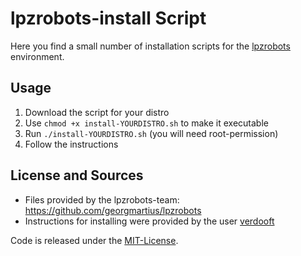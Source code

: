 # lpzrobots-install Script

Here you find a small number of installation scripts for the [lpzrobots](http://robot.informatik.uni-leipzig.de/software/) environment.

## Usage

1. Download the script for your distro
2. Use `chmod +x install-YOURDISTRO.sh` to make it executable
3. Run `./install-YOURDISTRO.sh` (you will need root-permission)
4. Follow the instructions

## License and Sources

* Files provided by the lpzrobots-team: https://github.com/georgmartius/lpzrobots
* Instructions for installing were provided by the user [verdooft](https://forum.ubuntuusers.de/topic/e-paket-guilogger-kann-nicht-gefunden-werden/)

Code is released under the [MIT-License](https://opensource.org/licenses/MIT).

